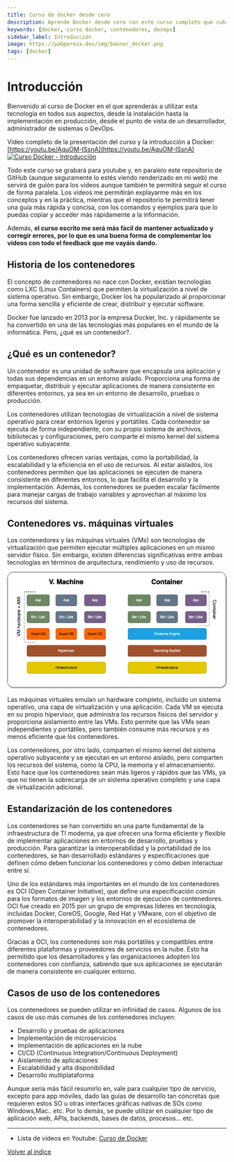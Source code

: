 ```yaml
---
title: Curso de docker desde cero
description: Aprende Docker desde cero con este curso completo que cubre todos los aspectos, incluyendo la historia, ventajas, y casos de uso de los contenedores.
keywords: [docker, curso docker, contenedores, devops]
sidebar_label: Introducción
image: https://pabpereza.dev/img/banner_docker.png
tags: [docker]
---
```


# Introducción
Bienvenido al curso de Docker en el que aprenderás a utilizar esta tecnología en todos sus aspectos, desde la instalación hasta la implementación en producción, desde el punto de vista de un desarrollador, administrador de sistemas o DevOps.

Vídeo completo de la presentación del curso y la introducción a Docker:
[https://youtu.be/AquOM-ISsnA](https://youtu.be/AquOM-ISsnA)
[![Curso Docker - Introducción](https://img.youtube.com/vi/AquOM-ISsnA/maxresdefault.jpg)](https://www.youtube.com/watch?v=AquOM-ISsnA)

Todo este curso se grabará para youtube y, en paralelo este repositorio de GitHub (aunque seguramente lo estés viendo renderizado en mi web) me servirá de guión para los vídeos aunque también te permitirá seguir el curso de forma paralela. Los vídeos me permitirán explayarme más en los conceptos y en la práctica, mientras que el repositorio te permitirá tener una guía más rápida y concisa, con los comandos y ejemplos para que lo puedas copiar y acceder más rápidamente a la información.

Además, **el curso escrito me será más fácil de mantener actualizado y corregir errores, por lo que es una buena forma de complementar los vídeos con todo el feedback que me vayáis dando.**


## Historia de los contenedores
El concepto de contenedores no nace con Docker, existían tecnologías como LXC (Linux Containers) que permiten la virtualización a nivel de sistema operativo. Sin embargo, Docker los ha popularizado al proporcionar una forma sencilla y eficiente de crear, distribuir y ejecutar software.

Docker fue lanzado en 2013 por la empresa Docker, Inc. y rápidamente se ha convertido en una de las tecnologías más populares en el mundo de la informática. Pero, ¿qué es un contenedor?.


## ¿Qué es un contenedor?
Un contenedor es una unidad de software que encapsula una aplicación y todas sus dependencias en un entorno aislado. Proporciona una forma de empaquetar, distribuir y ejecutar aplicaciones de manera consistente en diferentes entornos, ya sea en un entorno de desarrollo, pruebas o producción.

Los contenedores utilizan tecnologías de virtualización a nivel de sistema operativo para crear entornos ligeros y portátiles. Cada contenedor se ejecuta de forma independiente, con su propio sistema de archivos, bibliotecas y configuraciones, pero comparte el mismo kernel del sistema operativo subyacente.

Los contenedores ofrecen varias ventajas, como la portabilidad, la escalabilidad y la eficiencia en el uso de recursos. Al estar aislados, los contenedores permiten que las aplicaciones se ejecuten de manera consistente en diferentes entornos, lo que facilita el desarrollo y la implementación. Además, los contenedores se pueden escalar fácilmente para manejar cargas de trabajo variables y aprovechan al máximo los recursos del sistema.



## Contenedores vs. máquinas virtuales
Los contenedores y las máquinas virtuales (VMs) son tecnologías de virtualización que permiten ejecutar múltiples aplicaciones en un mismo servidor físico. Sin embargo, existen diferencias significativas entre ambas tecnologías en términos de arquitectura, rendimiento y uso de recursos.

![Contenedores vs VMS](diagramas/vms_vs_containers.drawio.png)



Las máquinas virtuales emulan un hardware completo, incluido un sistema operativo, una capa de virtualización y una aplicación. Cada VM se ejecuta en su propio hipervisor, que administra los recursos físicos del servidor y proporciona aislamiento entre las VMs. Esto permite que las VMs sean independientes y portátiles, pero también consume más recursos y es menos eficiente que los contenedores.

Los contenedores, por otro lado, comparten el mismo kernel del sistema operativo subyacente y se ejecutan en un entorno aislado, pero comparten los recursos del sistema, como la CPU, la memoria y el almacenamiento. Esto hace que los contenedores sean más ligeros y rápidos que las VMs, ya que no tienen la sobrecarga de un sistema operativo completo y una capa de virtualización adicional.


## Estandarización de los contenedores
Los contenedores se han convertido en una parte fundamental de la infraestructura de TI moderna, ya que ofrecen una forma eficiente y flexible de implementar aplicaciones en entornos de desarrollo, pruebas y producción. Para garantizar la interoperabilidad y la portabilidad de los contenedores, se han desarrollado estándares y especificaciones que definen cómo deben funcionar los contenedores y cómo deben interactuar entre sí.

Uno de los estándares más importantes en el mundo de los contenedores es OCI (Open Container Initiative), que define una especificación común para los formatos de imagen y los entornos de ejecución de contenedores. OCI fue creado en 2015 por un grupo de empresas líderes en tecnología, incluidas Docker, CoreOS, Google, Red Hat y VMware, con el objetivo de promover la interoperabilidad y la innovación en el ecosistema de contenedores.

Gracias a OCI, los contenedores son más portátiles y compatibles entre diferentes plataformas y proveedores de servicios en la nube. Esto ha permitido que los desarrolladores y las organizaciones adopten los contenedores con confianza, sabiendo que sus aplicaciones se ejecutarán de manera consistente en cualquier entorno.



## Casos de uso de los contenedores
Los contenedores se pueden utilizar en infinidad de casos. Algunos de los casos de uso más comunes de los contenedores incluyen:
* Desarrollo y pruebas de aplicaciones
* Implementación de microservicios
* Implementación de aplicaciones en la nube
* CI/CD (Continuous Integration/Continuous Deployment)
* Aislamiento de aplicaciones
* Escalabilidad y alta disponibilidad
* Desarrollo multiplataforma

Aunque sería más fácil resumirlo en, vale para cualquier tipo de servicio, excepto para app móviles, dado las guías de desarrollo tan concretas que requieren estos SO u otras interfaces gráficas nativas de SOs como Windows,Mac.. etc. Por lo demás, se puede utilizar en cualquier tipo de aplicación web, APIs, backends, bases de datos, procesos... etc.

---
* Lista de vídeos en Youtube: [Curso de Docker](https://www.youtube.com/playlist?list=PLQhxXeq1oc2n7YnjRhq7qVMzZWtDY7Zz0)

[Volver al índice](README.md#índice)


